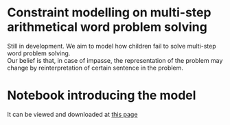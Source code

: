 # Constraint modelling on multi-step arithmetical word problem solving   
Still in development.
We aim to model how children fail to solve multi-step word problem solving.   
Our belief is that, in case of impasse, the representation of the problem may change by reinterpretation of certain sentence in the problem.

# Notebook introducing the model

It can be viewed and downloaded at [this page](http://nbviewer.ipython.org/github/brumar/WPsolving/blob/master/MultiStep%20Word%20Problems%20investigation.ipynb)

